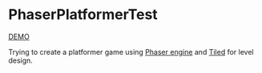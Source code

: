 PhaserPlatformerTest
====================

[DEMO](http://amnrzv.github.io/PhaserPlatformerTest/)

Trying to create a platformer game using [Phaser engine](https://github.com/photonstorm/phaser) and [Tiled](https://github.com/bjorn/tiled) for level design.
